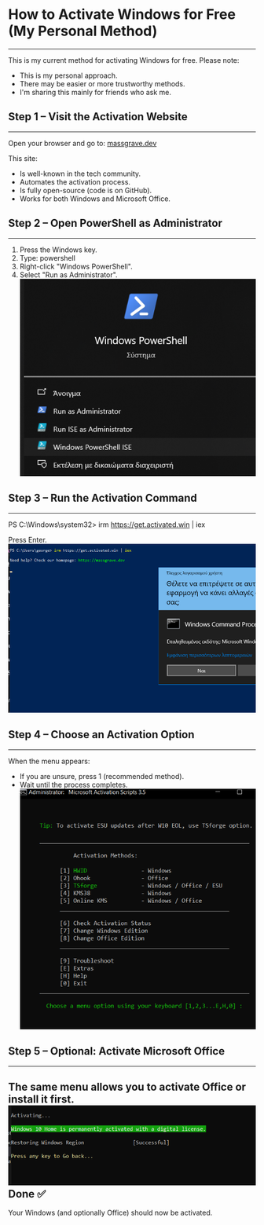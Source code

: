 # How to Activate Windows for Free (My Personal Method)
----------------------------------------------------

This is my current method for activating Windows for free.
Please note:
- This is my personal approach.
- There may be easier or more trustworthy methods.
- I'm sharing this mainly for friends who ask me.

Step 1 – Visit the Activation Website
---
---
Open your browser and go to: [massgrave.dev](https://massgrave.dev/#Method-1---PowerShell)

This site:
- Is well-known in the tech community.
- Automates the activation process.
- Is fully open-source (code is on GitHub).
- Works for both Windows and Microsoft Office.

Step 2 – Open PowerShell as Administrator
---
---
1. Press the Windows key.
2. Type: powershell
3. Right-click "Windows PowerShell".
4. Select "Run as Administrator".
![Hashing Example](../../assets/img4.png)

Step 3 – Run the Activation Command
---
---
PS C:\Windows\system32> irm https://get.activated.win | iex

Press Enter.
![Hashing Example](../../assets/img5.png)

Step 4 – Choose an Activation Option
---
---
When the menu appears:
- If you are unsure, press 1 (recommended method).
- Wait until the process completes.
![Hashing Example](../../assets/img6.png)
 
Step 5 – Optional: Activate Microsoft Office
---
---
The same menu allows you to activate Office or install it first.
![Hashing Example](../../assets/img7.png)
Done ✅
------
Your Windows (and optionally Office) should now be activated.
